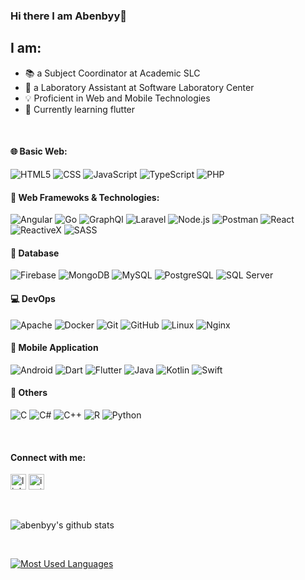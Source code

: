 ### Hi there I am Abenbyy👋

## I am:
- 📚 a Subject Coordinator at Academic SLC
- 🧐 a Laboratory Assistant at Software Laboratory Center
- 💡 Proficient in Web and Mobile Technologies
- 🌱 Currently learning flutter

<br>

#### 🌐 Basic Web:
![HTML5](https://img.shields.io/badge/-HTML5-000000?style=flat&logo=html5)
![CSS](https://img.shields.io/badge/-CSS3-000000?style=flat&logo=css3&logoColor=1572B6)
![JavaScript](https://img.shields.io/badge/-JavaScript-000000?style=flat&logo=javascript)
![TypeScript](https://img.shields.io/badge/-TypeScript-000000?style=flat&logo=typescript&logoColor=007ACC)
![PHP](https://img.shields.io/badge/-PHP-000000?style=flat&logo=php)

#### 🔨 Web Framewoks & Technologies:
![Angular](https://img.shields.io/badge/-Angular-000000?style=flat&logo=angular&logoColor=DD0031)
![Go](https://img.shields.io/badge/-Go-222222?style=flat&logo=go&logoColor=00ADD8)
![GraphQl](https://img.shields.io/badge/-GraphQL-000000?style=flat&logo=graphql&logoColor=E10098)
![Laravel](https://img.shields.io/badge/-Laravel-000000?style=flat&logo=laravel&logoColor=FF2D20)
![Node.js](https://img.shields.io/badge/-Node.js-222222?style=flat&logo=node.js&logoColor=339933)
![Postman](https://img.shields.io/badge/-Postman-000000?style=flat&logo=postman)
![React](https://img.shields.io/badge/-React-000000?style=flat&logo=react&logoColor=61DAFB)
![ReactiveX](https://img.shields.io/badge/-ReactiveX-222222?style=flat&logo=reactivex&logoColor=B7178C)
![SASS](https://img.shields.io/badge/-SASS-000000?style=flat&logo=sass)

#### 💽 Database
![Firebase](https://img.shields.io/badge/-Firebase-000000?style=flat&logo=firebase)
![MongoDB](https://img.shields.io/badge/-MongoDB-000000?style=flat&logo=mongodb)
![MySQL](https://img.shields.io/badge/-MySQL-000000?style=flat&logo=mysql)
![PostgreSQL](https://img.shields.io/badge/-PostgreSQL-000000?style=flat&logo=postgresql&logoColor=336791)
![SQL Server](https://img.shields.io/badge/-Microsoft%20SQL%20Server-000000?style=flat&logo=microsoft%20sql%20server&logoColor=CC2927)

#### 💻 DevOps
![Apache](https://img.shields.io/badge/-Apache-000000?style=flat&logo=apache&logoColor=D22128)
![Docker](https://img.shields.io/badge/-Docker-000000?style=flat&logo=docker&logoColor=2496ED)
![Git](https://img.shields.io/badge/-Git-222222?style=flat&logo=git&logoColor=F05032)
![GitHub](https://img.shields.io/badge/-GitHub-222222?style=flat&logo=github&logoColor=ffffff)
![Linux](https://img.shields.io/badge/-Linux-222222?style=flat&logo=linux&logoColor=FCC624)
![Nginx](https://img.shields.io/badge/-NginX-222222?style=flat&logo=nginx&logoColor=269539)

#### 📱 Mobile Application
![Android](https://img.shields.io/badge/-Android-000000?style=flat&logo=android)
![Dart](https://img.shields.io/badge/-Dart-000000?style=flat&logo=dart&logoColor=0175C2)
![Flutter](https://img.shields.io/badge/-Flutter-000000?style=flat&logo=flutter&logoColor=02569B)
![Java](https://img.shields.io/badge/-Java-000000?style=flat&logo=java&logoColor=007396)
![Kotlin](https://img.shields.io/badge/-Kotlin-000000?style=flat&logo=kotlin)
![Swift](https://img.shields.io/badge/-Swift-000000?style=flat&logo=swift)

#### 🔌 Others
![C](https://img.shields.io/badge/-C-000000?style=flat&logo=c)
![C#](https://img.shields.io/badge/-C%23-000000?style=flat&logo=c%20sharp)
![C++](https://img.shields.io/badge/-C++-000000?style=flat&logo=c%2B%2B)
![R](https://img.shields.io/badge/-R-000000?style=flat&logo=r)
![Python](https://img.shields.io/badge/-Python-000000?style=flat&logo=python)

<br>

#### Connect with me:
[<img src='https://cdn.jsdelivr.net/npm/simple-icons@3.0.1/icons/linkedin.svg' alt='linkedin' height='25'>][linkedin]
[<img src='https://cdn.jsdelivr.net/npm/simple-icons@3.0.1/icons/instagram.svg' alt='instagram' height='25'>][instagram]

<br>

[linkedin]: https://www.linkedin.com/in/abenbyy
[instagram]: https://instagram.com/abenbyy

![abenbyy's github stats](https://github-readme-stats.abenbyy.vercel.app/api?username=abenbyy&show_icons=true)

<br>

[![Most Used Languages](https://github-readme-stats.abenbyy.vercel.app/api/top-langs/?username=abenbyy&layout=compact)](https://github.com/anuraghazra/github-readme-stats)
